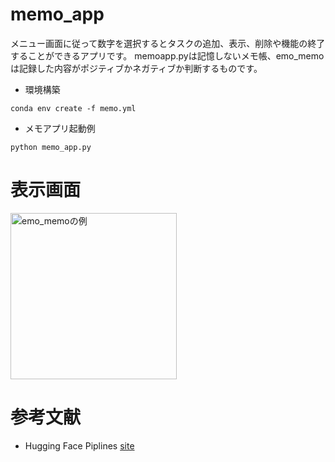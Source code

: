 # memo_app
メニュー画面に従って数字を選択するとタスクの追加、表示、削除や機能の終了することができるアプリです。
memoapp.pyは記憶しないメモ帳、emo_memoは記録した内容がポジティブかネガティブか判断するものです。

- 環境構築
```
conda env create -f memo.yml
```

- メモアプリ起動例
```
python memo_app.py
```

# 表示画面

<img width="266" alt="emo_memoの例" src="https://user-images.githubusercontent.com/95089385/226200933-223867b6-5216-4d46-ba12-cc188f714506.png">

# 参考文献
- Hugging Face Piplines [site](https://huggingface.co/docs/transformers/main_classes/pipelines)